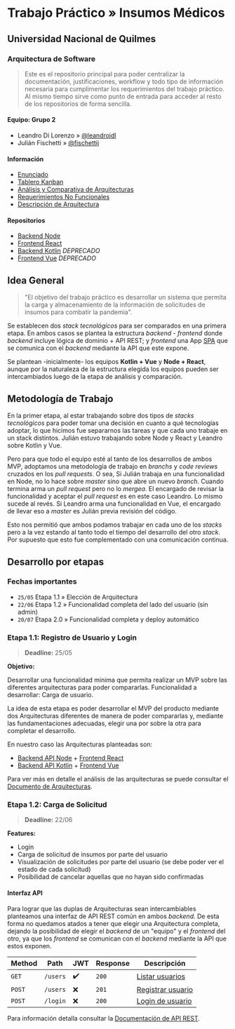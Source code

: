 # Trabajo Práctico » Insumos Médicos

## Universidad Nacional de Quilmes

### Arquitectura de Software

> Este es el repositorio principal
> para poder centralizar la documentación, justificaciones,
> workflow y todo tipo de información necesaria para
> cumplimentar los requerimientos del trabajo práctico.
> Al mismo tiempo sirve como punto de entrada para
> acceder al resto de los repositorios de forma sencilla.

#### Equipo: Grupo 2

* Leandro Di Lorenzo » [@leandrojdl](https://github.com/leandrojdl)
* Julián Fischetti » [@fischettij](https://github.com/fischettij)

#### Información

* [Enunciado](https://docs.google.com/document/d/1AyV7urbQM0ywcCVH7bCqCrsFQ7miNpRu_-kGEK_vt7A/edit#)
* [Tablero Kanban](https://github.com/orgs/unq-arqsoft-difi/projects/1)
* [Análisis y Comparativa de Arquitecturas](Analisis-Arquitecturas.md)
* [Requerimientos No Funcionales](Requerimientos-No-Funcionales.md)
* [Descripción de Arquitectura](Arquitectura.md)

#### Repositorios

* [Backend Node](https://github.com/unq-arqsoft-difi/covid-back-node)
* [Frontend React](https://github.com/unq-arqsoft-difi/covid-front-react)
* [Backend Kotlin](https://github.com/unq-arqsoft-difi/covid-back-kotlin) _DEPRECADO_
* [Frontend Vue](https://github.com/unq-arqsoft-difi/covid-front-vue) _DEPRECADO_

## Idea General

> "El objetivo del trabajo práctico es desarrollar un sistema que permita la carga y almacenamiento de la información de solicitudes de insumos para combatir la pandemia".

Se establecen dos _stack tecnológicos_ para ser comparados
en una primera etapa. En ambos casos se plantea la
estructura _backend_ - _frontend_ donde _backend_ incluye
lógica de dominio + API REST; y _frontend_ una App [SPA](https://en.wikipedia.org/wiki/Single-page\_application)
que se comunica con el _backend_ mediante la API que este expone.

Se plantean -inicialmente- los equipos **Kotlin + Vue** y **Node + React**,
aunque por la naturaleza de la estructura elegida los equipos pueden ser
intercambiados luego de la etapa de análisis y comparación.

## Metodología de Trabajo

En la primer etapa, al estar trabajando sobre dos tipos de _stacks tecnológicos_
para poder tomar una decisión en cuanto a qué tecnologías adoptar, lo que hicimos
fue separarnos las tareas y que cada uno trabaje en un stack distintos.
Julián estuvo trabajando sobre Node y React y Leandro sobre Kotlin y Vue.

Pero para que todo el equipo esté al tanto de los desarrollos de ambos MVP,
adoptamos una metodología de trabajo en _branchs_ y _code reviews_ cruzados
en los _pull requests_. O sea, Si Julián trabaja en una funcionalidad en Node,
no lo hace sobre _master_ sino que abre un nuevo _branch_. Cuando termina
arma un _pull request_ pero no lo _mergea_. El encargado de revisar la funcionalidad
y aceptar el _pull request_ es en este caso Leandro. Lo mismo sucede al revés.
Si Leandro arma una funcionalidad en Vue, el encargado de llevar eso a _master_
es Julián previa revisión del código.

Esto nos permitió que ambos podamos trabajar en cada uno de los _stacks_ pero
a la vez estando al tanto todo el tiempo del desarrollo del otro _stack_.
Por supuesto que esto fue complementado con una comunicación continua.

## Desarrollo por etapas

### Fechas importantes

* `25/05` Etapa 1.1 » Elección de Arquitectura
* `22/06` Etapa 1.2 » Funcionalidad completa del lado del usuario (sin admin)
* `20/07` Etapa 2.0 » Funcionalidad completa y deploy automático

### Etapa 1.1: Registro de Usuario y Login

> **Deadline:** 25/05

**Objetivo:**

Desarrollar una funcionalidad mínima que permita realizar un MVP
sobre las diferentes arquitecturas para poder compararlas.
Funcionalidad a desarrollar: Carga de usuario.

La idea de esta etapa es poder desarrollar el MVP del producto
mediante dos Arquitecturas diferentes de manera de poder compararlas
y, mediante las fundamentaciones adecuadas, elegir una por sobre la otra
para completar el desarrollo.

En nuestro caso las Arquitecturas planteadas son:

* [Backend API Node][repo-node] + [Frontend React][repo-react]
* [Backend API Kotlin][repo-kotlin] + [Frontend Vue][repo-vue]

Para ver más en detalle el análisis de las arquitecturas se puede consultar el [Documento de Arquitecturas](Arquitecturas.md).

### Etapa 1.2: Carga de Solicitud

> **Deadline:** 22/06

**Features:**

* Login
* Carga de solicitud de insumos por parte del usuario
* Visualización de solicitudes por parte del usuario (se debe poder ver el estado de cada solicitud)
* Posibilidad de cancelar aquellas que no hayan sido confirmadas

#### Interfaz API

Para lograr que las duplas de Arquitecturas sean intercambiables
planteamos una interfaz de API REST común en ambos _backend_.
De esta forma no quedamos atados a tener que elegir una Arquitectura
completa, dejando la posibilidad de elegir el _backend_ de un "equipo"
y el _frontend_ del otro, ya que los _frontend_ se comunican con el _backend_
mediante la API que estos exponen.

| Method | Path     | JWT | Response | Descripción                                |
|--------|----------|-----|----------|--------------------------------------------|
| `GET`  | `/users` | :heavy_check_mark:  | `200`    | [Listar usuarios][api-listar-usuarios]     |
| `POST` | `/users` | :x:  | `201`    | [Registrar usuario][api-registrar-usuario] |
| `POST` | `/login` | :x:  | `200`    | [Login de usuario][api-login-de-usuario]   |

Para información detalla consultar la [Documentación de API REST](API-REST.md).

[repo-node]:   <https://github.com/unq-arqsoft-difi/covid-back-node>
[repo-kotlin]: <https://github.com/unq-arqsoft-difi/covid-back-kotlin>
[repo-react]:  <https://github.com/unq-arqsoft-difi/covid-front-react>
[repo-vue]:    <https://github.com/unq-arqsoft-difi/covid-front-vue>
[api-listar-usuarios]:   API-REST.md#listar-usuarios
[api-registrar-usuario]: API-REST.md#registrar-usuario
[api-login-de-usuario]:  API-REST.md#login-de-usuario
